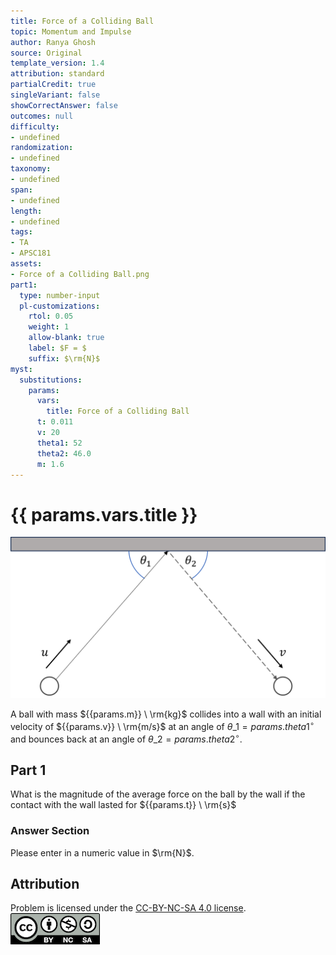 ```yaml
---
title: Force of a Colliding Ball
topic: Momentum and Impulse
author: Ranya Ghosh
source: Original
template_version: 1.4
attribution: standard
partialCredit: true
singleVariant: false
showCorrectAnswer: false
outcomes: null
difficulty:
- undefined
randomization:
- undefined
taxonomy:
- undefined
span:
- undefined
length:
- undefined
tags:
- TA
- APSC181
assets:
- Force of a Colliding Ball.png
part1:
  type: number-input
  pl-customizations:
    rtol: 0.05
    weight: 1
    allow-blank: true
    label: $F = $
    suffix: $\rm{N}$
myst:
  substitutions:
    params:
      vars:
        title: Force of a Colliding Ball
      t: 0.011
      v: 20
      theta1: 52
      theta2: 46.0
      m: 1.6
---
```

# {{ params.vars.title }}
<img src="Force of a Colliding Ball.png" width=800>

A ball with mass ${{params.m}} \ \rm{kg}$ collides into a wall with an initial velocity of ${{params.v}} \ \rm{m/s}$ at an angle of ${\theta}\_1 = {{params.theta1}}^{\circ}$ and  bounces back at an angle of ${\theta}\_2 = {{params.theta2}}^{\circ}$.

## Part 1

What is the magnitude of the average force on the ball by the wall if the contact with the wall lasted for ${{params.t}} \ \rm{s}$

### Answer Section

Please enter in a numeric value in $\rm{N}$.

## Attribution

Problem is licensed under the [CC-BY-NC-SA 4.0 license](https://creativecommons.org/licenses/by-nc-sa/4.0/).<br> ![The Creative Commons 4.0 license requiring attribution-BY, non-commercial-NC, and share-alike-SA license.](https://raw.githubusercontent.com/firasm/bits/master/by-nc-sa.png)